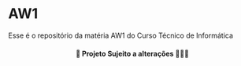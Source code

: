 # AW1
Esse é o repositório da matéria AW1 do Curso Técnico de Informática

<h4 align="center">
  🚧 Projeto Sujeito a alterações 👷‍♂️🚧
</h4>
